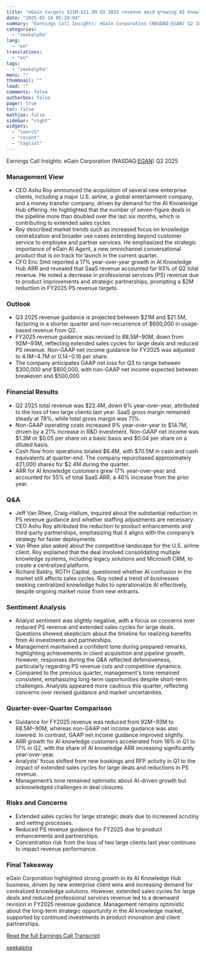 ```yaml
---
title: "eGain targets $21M-$21.5M Q3 2025 revenue amid growing AI knowledge hub deals"
date: "2025-02-14 05:28:04"
summary: "Earnings Call Insights: eGain Corporation (NASDAQ:EGAN) Q2 2025 Management View CEO Ashu Roy announced the acquisition of several new enterprise clients, including a major U.S. airline, a global entertainment company, and a money transfer company, driven by demand for the AI Knowledge Hub offering. He highlighted that the number of..."
categories:
  - "seekalpha"
lang:
  - "en"
translations:
  - "en"
tags:
  - "seekalpha"
menu: ""
thumbnail: ""
lead: ""
comments: false
authorbox: false
pager: true
toc: false
mathjax: false
sidebar: "right"
widgets:
  - "search"
  - "recent"
  - "taglist"
---
```


Earnings Call Insights: eGain Corporation (NASDAQ:[EGAN](https://seekingalpha.com/symbol/EGAN "eGain Corporation")) Q2 2025

### Management View

* CEO Ashu Roy announced the acquisition of several new enterprise clients, including a major U.S. airline, a global entertainment company, and a money transfer company, driven by demand for the AI Knowledge Hub offering. He highlighted that the number of seven-figure deals in the pipeline more than doubled over the last six months, which is contributing to extended sales cycles.
* Roy described market trends such as increased focus on knowledge centralization and broader use cases extending beyond customer service to employee and partner services. He emphasized the strategic importance of eGain AI Agent, a new omnichannel conversational product that is on track for launch in the current quarter.
* CFO Eric Smit reported a 17% year-over-year growth in AI Knowledge Hub ARR and revealed that SaaS revenue accounted for 93% of Q2 total revenue. He noted a decrease in professional services (PS) revenue due to product improvements and strategic partnerships, prompting a $2M reduction in FY2025 PS revenue targets.

### Outlook

* Q3 2025 revenue guidance is projected between $21M and $21.5M, factoring in a shorter quarter and non-recurrence of $600,000 in usage-based revenue from Q2.
* FY2025 revenue guidance was revised to $88.5M-$90M, down from $92M-$93M, reflecting extended sales cycles for large deals and reduced PS revenue. Non-GAAP net income guidance for FY2025 was adjusted to $4.1M-$4.7M or $0.14-$0.16 per share.
* The company anticipates GAAP net loss for Q3 to range between $300,000 and $800,000, with non-GAAP net income expected between breakeven and $500,000.

### Financial Results

* Q2 2025 total revenue was $22.4M, down 6% year-over-year, attributed to the loss of two large clients last year. SaaS gross margin remained steady at 78%, while total gross margin was 71%.
* Non-GAAP operating costs increased 9% year-over-year to $14.7M, driven by a 21% increase in R&D investment. Non-GAAP net income was $1.3M or $0.05 per share on a basic basis and $0.04 per share on a diluted basis.
* Cash flow from operations totaled $6.4M, with $70.5M in cash and cash equivalents at quarter-end. The company repurchased approximately 421,000 shares for $2.4M during the quarter.
* ARR for AI knowledge customers grew 17% year-over-year and accounted for 55% of total SaaS ARR, a 46% increase from the prior year.

### Q&A

* Jeff Van Rhee, Craig-Hallum, inquired about the substantial reduction in PS revenue guidance and whether staffing adjustments are necessary. CEO Ashu Roy attributed the reduction to product enhancements and third-party partnerships, emphasizing that it aligns with the company’s strategy for faster deployments.
* Van Rhee also asked about the competitive landscape for the U.S. airline client. Roy explained that the deal involved consolidating multiple knowledge systems, including legacy solutions and Microsoft CRM, to create a centralized platform.
* Richard Baldry, ROTH Capital, questioned whether AI confusion in the market still affects sales cycles. Roy noted a trend of businesses seeking centralized knowledge hubs to operationalize AI effectively, despite ongoing market noise from new entrants.

### Sentiment Analysis

* Analyst sentiment was slightly negative, with a focus on concerns over reduced PS revenue and extended sales cycles for large deals. Questions showed skepticism about the timeline for realizing benefits from AI investments and partnerships.
* Management maintained a confident tone during prepared remarks, highlighting achievements in client acquisition and pipeline growth. However, responses during the Q&A reflected defensiveness, particularly regarding PS revenue cuts and competitive dynamics.
* Compared to the previous quarter, management's tone remained consistent, emphasizing long-term opportunities despite short-term challenges. Analysts appeared more cautious this quarter, reflecting concerns over revised guidance and market uncertainties.

### Quarter-over-Quarter Comparison

* Guidance for FY2025 revenue was reduced from $92M-$93M to $88.5M-$90M, whereas non-GAAP net income guidance was also lowered. In contrast, GAAP net income guidance improved slightly.
* ARR growth for AI knowledge customers accelerated from 16% in Q1 to 17% in Q2, with the share of AI knowledge ARR increasing significantly year-over-year.
* Analysts' focus shifted from new bookings and RFP activity in Q1 to the impact of extended sales cycles for large deals and reductions in PS revenue.
* Management’s tone remained optimistic about AI-driven growth but acknowledged challenges in deal closures.

### Risks and Concerns

* Extended sales cycles for large strategic deals due to increased scrutiny and vetting processes.
* Reduced PS revenue guidance for FY2025 due to product enhancements and partnerships.
* Concentration risk from the loss of two large clients last year continues to impact revenue performance.

### Final Takeaway

eGain Corporation highlighted strong growth in its AI Knowledge Hub business, driven by new enterprise client wins and increasing demand for centralized knowledge solutions. However, extended sales cycles for large deals and reduced professional services revenue led to a downward revision in FY2025 revenue guidance. Management remains optimistic about the long-term strategic opportunity in the AI knowledge market, supported by continued investments in product innovation and client partnerships.

[Read the full Earnings Call Transcript](https://seekingalpha.com/symbol/EGAN/earnings/transcripts)

[seekalpha](https://seekingalpha.com/news/4408334-egain-targets-21m-21_5m-q3-2025-revenue-amid-growing-ai-knowledge-hub-deals)

